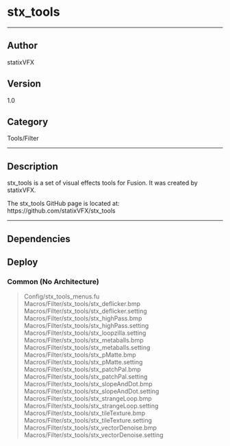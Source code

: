 # stx_tools
___

## Author
statixVFX

## Version
1.0

## Category
Tools/Filter

___

## Description
<p>stx_tools is a set of visual effects tools for Fusion. It was created by statixVFX.</p>

<p>The stx_tools GitHub page is located at:<br>
https://github.com/statixVFX/stx_tools</p>

___

## Dependencies

## Deploy

### Common (No Architecture)

> Config/stx_tools_menus.fu  
> Macros/Filter/stx_tools/stx_deflicker.bmp  
> Macros/Filter/stx_tools/stx_deflicker.setting  
> Macros/Filter/stx_tools/stx_highPass.bmp  
> Macros/Filter/stx_tools/stx_highPass.setting  
> Macros/Filter/stx_tools/stx_loopzilla.setting  
> Macros/Filter/stx_tools/stx_metaballs.bmp  
> Macros/Filter/stx_tools/stx_metaballs.setting  
> Macros/Filter/stx_tools/stx_pMatte.bmp  
> Macros/Filter/stx_tools/stx_pMatte.setting  
> Macros/Filter/stx_tools/stx_patchPal.bmp  
> Macros/Filter/stx_tools/stx_patchPal.setting  
> Macros/Filter/stx_tools/stx_slopeAndDot.bmp  
> Macros/Filter/stx_tools/stx_slopeAndDot.setting  
> Macros/Filter/stx_tools/stx_strangeLoop.bmp  
> Macros/Filter/stx_tools/stx_strangeLoop.setting  
> Macros/Filter/stx_tools/stx_tileTexture.bmp  
> Macros/Filter/stx_tools/stx_tileTexture.setting  
> Macros/Filter/stx_tools/stx_vectorDenoise.bmp  
> Macros/Filter/stx_tools/stx_vectorDenoise.setting  
